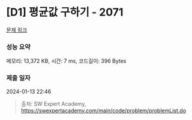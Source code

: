 # [D1] 평균값 구하기 - 2071 

[문제 링크](https://swexpertacademy.com/main/code/problem/problemDetail.do?contestProbId=AV5QRnJqA5cDFAUq) 

### 성능 요약

메모리: 13,372 KB, 시간: 7 ms, 코드길이: 396 Bytes

### 제출 일자

2024-01-13 22:46



> 출처: SW Expert Academy, https://swexpertacademy.com/main/code/problem/problemList.do